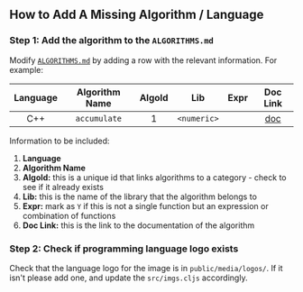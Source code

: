 ## How to Add A Missing Algorithm / Language

### Step 1: Add the algorithm to the `ALGORITHMS.md`

Modify [`ALGORITHMS.md`](https://github.com/codereport/hoogle-translate/blob/main/ALGORITHMS.md) by adding a row with the relevant information. For example:

| Language | Algorithm Name | AlgoId |     Lib     | Expr  |                           Doc Link                            |
| :------: | :------------: | :----: | :---------: | :---: | :-----------------------------------------------------------: |
|   C++    |  `accumulate`  |   1    | `<numeric>` |       | [doc](https://en.cppreference.com/w/cpp/algorithm/accumulate) |

Information to be included:

1. **Language**
2. **Algorithm Name**
3. **AlgoId:** this is a unique id that links algorithms to a category - check to see if it already exists
4. **Lib:** this is the name of the library that the algorithm belongs to
5. **Expr:** mark as `Y` if this is not a single function but an expression or combination of functions
6. **Doc Link:** this is the link to the documentation of the algorithm

### Step 2: Check if programming language logo exists

Check that the language logo for the image is in `public/media/logos/`. If it isn't please add one, and update the `src/imgs.cljs` accordingly.
